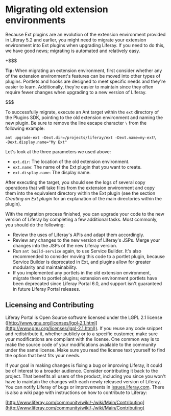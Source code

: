 # Migrating old extension environments

Because Ext plugins are an evolution of the extension environment provided in
Liferay 5.2 and earlier, you might need to migrate your extension environment
into Ext plugins when upgrading Liferay. If you need to do this, we have good
news; migrating is automated and relatively easy. 

+$$$

**Tip:** When migrating an extension environment, first consider whether any of
the extension environment's features can be moved into other types of plugins.
Portlets and hooks are designed to meet specific needs and they're easier to
learn. Additionally, they're easier to maintain since they often require fewer
changes when upgrading to a new version of Liferay. 

$$$

To successfully migrate, execute an Ant target within the `ext` directory of the
Plugins SDK, pointing to the old extension environment and naming the new
plugin. Be sure to remove the line escape character `\` from the following
example: 

    ant upgrade-ext -Dext.dir=/projects/liferay/ext -Dext.name=my-ext\
    -Dext.display.name="My Ext"


Let's look at the three parameters we used above: 

- `ext.dir`: The location of the old extension environment. 
- `ext.name`: The name of the Ext plugin that you want to create. 
- `ext.display.name`: The display name. 

After executing the target, you should see the logs of several copy operations
that will take files from the extension environment and copy them into the
equivalent directory within the Ext plugin (see the section *Creating an Ext
plugin* for an explanation of the main directories within the plugin).

With the migration process finished, you can upgrade your code to the new
version of Liferay by completing a few additional tasks. Most commonly, you
should do the following: 

- Review the uses of Liferay's APIs and adapt them accordingly. 
- Review any changes to the new version of Liferay's JSPs. Merge your changes
into the JSPs of the new Liferay version. 
- Run `ant build-service` again, to use Service Builder. It's also recommended
to consider moving this code to a portlet plugin, because Service Builder is
deprecated in Ext, and plugins allow for greater modularity and maintainability.
- If you implemented any portlets in the old extension environment, migrate them
to portlet plugins; extension environment portlets have been deprecated since
Liferay Portal 6.0, and support isn't guaranteed in future Liferay Portal
releases. 

## Licensing and Contributing

Liferay Portal is Open Source software licensed under the LGPL 2.1 license
([http://www.gnu.org/licenses/lgpl-2.1.html](http://www.gnu.org/licenses/lgpl-2.1.html)).
If you reuse any code snippet and redistribute it, whether publicly or to a
specific customer, make sure your modifications are compliant with the license.
One common way is to make the source code of your modifications available to the
community under the same license. Make sure you read the license text yourself
to find the option that best fits your needs. 

If your goal in making changes is fixing a bug or improving Liferay, it could be
of interest to a broader audience. Consider contributing it back to the project.
That benefits all users of the product, including you since you won't have to
maintain the changes with each newly released version of Liferay. You can notify
Liferay of bugs or improvements in
[issues.liferay.com](http://issues.liferay.com). There is also a wiki page with
instructions on how to contribute to Liferay: 

[http://www.liferay.com/community/wiki/-/wiki/Main/Contributing](http://www.liferay.com/community/wiki/-/wiki/Main/Contributing)
